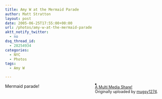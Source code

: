```yaml
---
title: Amy W at the Mermaid Parade
author: Matt Stratton
layout: post
date: 2005-06-25T17:55:00+00:00
url: /photos/amy-w-at-the-mermaid-parade
aktt_notify_twitter:
  - no
dsq_thread_id:
  - 28254934
categories:
  - NYC
  - Photos
tags:
  - Amy W

---
```

<div style="float:right;margin-left:10px;margin-bottom:10px;">
  <a title="photo sharing" href="http://www.flickr.com/photos/mugsy/21529933/"><img style="border:solid 2px #000000;" src="http://photos15.flickr.com/21529933_1dfa056a3b_m.jpg" alt="" /></a><br /> <span style="font-size:.9em;margin-top:0;"> <a href="http://www.flickr.com/photos/mugsy/21529933/">A Multi Media Share!</a><br /> Originally uploaded by <a href="http://www.flickr.com/people/mugsy/">mugsy1274</a>. </span>
</div>

Mermaid parade!